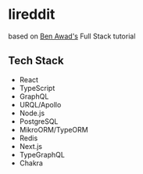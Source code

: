# lireddit
based on [Ben Awad's](https://www.youtube.com/watch?v=I6ypD7qv3Z8) Full Stack tutorial

## Tech Stack
- React
- TypeScript
- GraphQL
- URQL/Apollo
- Node.js
- PostgreSQL
- MikroORM/TypeORM
- Redis
- Next.js
- TypeGraphQL
- Chakra
